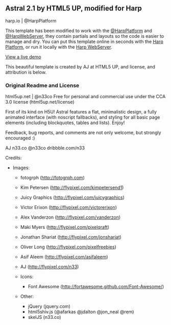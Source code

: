## Astral 2.1 by HTML5 UP, modified for Harp
harp.io | @HarpPlatform

This template has been modified to work with the [@HarpPlatform](http://twitter.com/HarpPlatform) and [@HarpWebServer](http://twitter.com/HarpWebServer), they contain partials and layouts so the code is easier to manage and dry. You can put this template online in seconds with the [Harp Platform](https://www.harp.io), or run it locally with the [Harp WebServer](http://harpjs.com).

[View a live demo](http://astral.harp.io) 

This beautiful template is created by AJ at HTML5 UP, and license, and attribution is below.

### Original Readme and License
html5up.net | @n33co
Free for personal and commercial use under the CCA 3.0 license (html5up.net/license)

First of its kind on H5U! Astral features a flat, minimalistic design, a fully animated 
interface (with noscript fallbacks), and styling for all basic page elements (including 
blockquotes, tables and lists). Enjoy!

Feedback, bug reports, and comments are not only welcome, but strongly encouraged :)

AJ
n33.co @n33co dribbble.com/n33

Credits:

- Images:
	- fotogrph (http://fotogrph.com)
	- Kim Petersen (http://flypixel.com/kimpetersend1)
	- Juicy Graphics (http://flypixel.com/juicygraphics)
	- Victor Erixon (http://flypixel.com/victorerixon)
	- Alex Vanderzon (http://flypixel.com/vanderzon)
	- Maki Myers (http://flypixel.com/pixelqraft)
	- Jonathan Shariat (http://flypixel.com/jonshariat)
	- Oliver Long (http://flypixel.com/pixelfreebies)
	- Asif Aleem (http://flypixel.com/asifaleem)
	- AJ (http://flypixel.com/n33)	
		
	- Icons:
		- Font Awesome (http://fortawesome.github.com/Font-Awesome/)
		
	- Other:
		- jQuery (jquery.com)
		- html5shiv.js (@afarkas @jdalton @jon_neal @rem)
		- skelJS (n33.co)